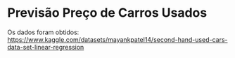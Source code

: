 # Previsão Preço de Carros Usados

Os dados foram obtidos: https://www.kaggle.com/datasets/mayankpatel14/second-hand-used-cars-data-set-linear-regression
